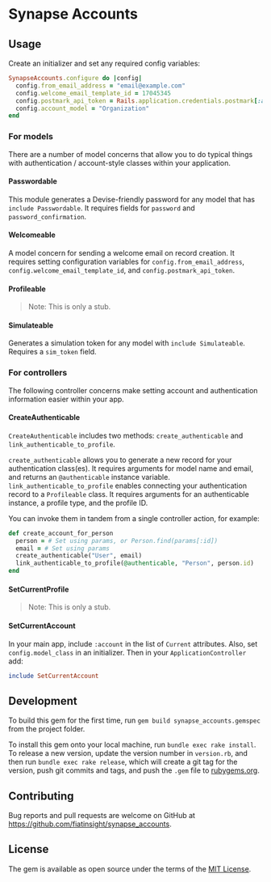 # Synapse Accounts

## Usage

Create an initializer and set any required config variables:

```ruby
SynapseAccounts.configure do |config|
  config.from_email_address = "email@example.com"
  config.welcome_email_template_id = 17045345
  config.postmark_api_token = Rails.application.credentials.postmark[:api_token]
  config.account_model = "Organization"
end

```

### For models

There are a number of model concerns that allow you to do typical things with authentication / account-style classes within your application.

#### Passwordable

This module generates a Devise-friendly password for any model that has `include Passwordable`. It requires fields for `password` and `password_confirmation`.

#### Welcomeable

A model concern for sending a welcome email on record creation. It requires setting configuration variables for `config.from_email_address`, `config.welcome_email_template_id`, and `config.postmark_api_token`.

#### Profileable

> Note: This is only a stub.

#### Simulateable

Generates a simulation token for any model with `include Simulateable`. Requires a `sim_token` field.

### For controllers

The following controller concerns make setting account and authentication information easier within your app.

#### CreateAuthenticable

`CreateAuthenticable` includes two methods: `create_authenticable` and `link_authenticable_to_profile`.

`create_authenticable` allows you to generate a new record for your authentication class(es). It requires arguments for model name and email, and returns an `@authenticable` instance variable. `link_authenticable_to_profile` enables connecting your authentication record to a `Profileable` class. It requires arguments for an authenticable instance, a profile type, and the profile ID.

You can invoke them in tandem from a single controller action, for example:

```ruby
def create_account_for_person
  person = # Set using params, or Person.find(params[:id])
  email = # Set using params
  create_authenticable("User", email)
  link_authenticable_to_profile(@authenticable, "Person", person.id)
end
```

#### SetCurrentProfile

> Note: This is only a stub.

#### SetCurrentAccount

In your main app, include `:account` in the list of `Current` attributes. Also, set `config.model_class` in an initializer. Then in your `ApplicationController` add:

```ruby
include SetCurrentAccount
```

## Development

To build this gem for the first time, run `gem build synapse_accounts.gemspec` from the project folder.

To install this gem onto your local machine, run `bundle exec rake install`. To release a new version, update the version number in `version.rb`, and then run `bundle exec rake release`, which will create a git tag for the version, push git commits and tags, and push the `.gem` file to [rubygems.org](https://rubygems.org).

## Contributing

Bug reports and pull requests are welcome on GitHub at https://github.com/fiatinsight/synapse_accounts.

## License

The gem is available as open source under the terms of the [MIT License](https://opensource.org/licenses/MIT).
